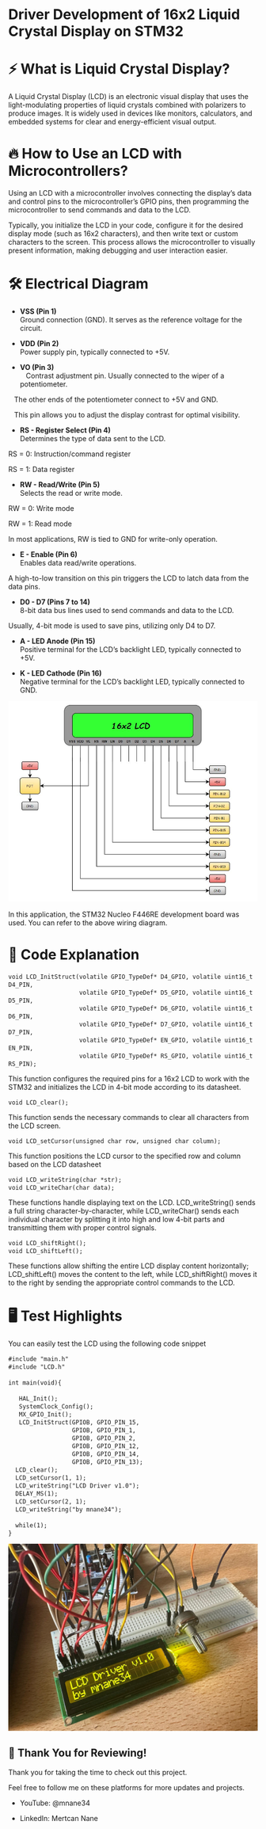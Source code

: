 # Driver Development of 16x2 Liquid Crystal Display on STM32 

# ⚡ What is Liquid Crystal Display?

A Liquid Crystal Display (LCD) is an electronic visual display that uses the light-modulating properties of liquid crystals combined with polarizers to produce images. It is widely used in devices like monitors, calculators, and embedded systems for clear and energy-efficient visual output.

# 🔥 How to Use an LCD with Microcontrollers?

Using an LCD with a microcontroller involves connecting the display’s data and control pins to the microcontroller’s GPIO pins, then programming the microcontroller to send commands and data to the LCD. 

Typically, you initialize the LCD in your code, configure it for the desired display mode (such as 16x2 characters), and then write text or custom characters to the screen. This process allows the microcontroller to visually present information, making debugging and user interaction easier.

# 🛠️ Electrical Diagram

- **VSS (Pin 1)**<br>
Ground connection (GND). It serves as the reference voltage for the circuit.

- **VDD (Pin 2)**<br> 
Power supply pin, typically connected to +5V.

- **VO (Pin 3)**<br>
&nbsp;&nbsp;&nbsp;Contrast adjustment pin. Usually connected to the wiper of a potentiometer.<br>

&nbsp;&nbsp;&nbsp;The other ends of the potentiometer connect to +5V and GND.<br>

&nbsp;&nbsp;&nbsp;This pin allows you to adjust the display contrast for optimal visibility.

- **RS - Register Select (Pin 4)**<br> 
Determines the type of data sent to the LCD.

RS = 0: Instruction/command register

RS = 1: Data register

- **RW - Read/Write (Pin 5)**<br> 
Selects the read or write mode.

RW = 0: Write mode

RW = 1: Read mode

In most applications, RW is tied to GND for write-only operation.

- **E - Enable (Pin 6)**<br> 
Enables data read/write operations.

A high-to-low transition on this pin triggers the LCD to latch data from the data pins.

- **D0 - D7 (Pins 7 to 14)**<br> 
8-bit data bus lines used to send commands and data to the LCD.

Usually, 4-bit mode is used to save pins, utilizing only D4 to D7.

- **A - LED Anode (Pin 15)**<br> 
Positive terminal for the LCD’s backlight LED, typically connected to +5V.

- **K - LED Cathode (Pin 16)**<br> 
Negative terminal for the LCD’s backlight LED, typically connected to GND.

![Shematic](images/shematic.JPG)

In this application, the STM32 Nucleo F446RE development board was used. You can refer to the above wiring diagram.

# 🚀 Code Explanation

<pre><code class="language-c">void LCD_InitStruct(volatile GPIO_TypeDef* D4_GPIO, volatile uint16_t D4_PIN,
                    volatile GPIO_TypeDef* D5_GPIO, volatile uint16_t D5_PIN,
                    volatile GPIO_TypeDef* D6_GPIO, volatile uint16_t D6_PIN,
                    volatile GPIO_TypeDef* D7_GPIO, volatile uint16_t D7_PIN,
                    volatile GPIO_TypeDef* EN_GPIO, volatile uint16_t EN_PIN,
                    volatile GPIO_TypeDef* RS_GPIO, volatile uint16_t RS_PIN);
</code></pre>

This function configures the required pins for a 16x2 LCD to work with the STM32 and initializes the LCD in 4-bit mode according to its datasheet.

<pre><code class="language-c">void LCD_clear();
</code></pre>

This function sends the necessary commands to clear all characters from the LCD screen.

<pre><code class="language-c">void LCD_setCursor(unsigned char row, unsigned char column);
</code></pre>

This function positions the LCD cursor to the specified row and column based on the LCD datasheet

<pre><code class="language-c">void LCD_writeString(char *str);
void LCD_writeChar(char data);
</code></pre>

These functions handle displaying text on the LCD. LCD_writeString() sends a full string character-by-character, while LCD_writeChar() sends each individual character by splitting it into high and low 4-bit parts and transmitting them with proper control signals.

<pre><code class="language-c">void LCD_shiftRight();
void LCD_shiftLeft();
</code></pre>

These functions allow shifting the entire LCD display content horizontally; LCD_shiftLeft() moves the content to the left, while LCD_shiftRight() moves it to the right by sending the appropriate control commands to the LCD.

# 🖥️ Test Highlights

You can easily test the LCD using the following code snippet

<pre><code class="language-c">#include "main.h"
#include "LCD.h"

int main(void){

   HAL_Init();
   SystemClock_Config();
   MX_GPIO_Init();
   LCD_InitStruct(GPIOB, GPIO_PIN_15,
		          GPIOB, GPIO_PIN_1,
			      GPIOB, GPIO_PIN_2,
			      GPIOB, GPIO_PIN_12,
			      GPIOB, GPIO_PIN_14,
			      GPIOB, GPIO_PIN_13);
  LCD_clear();
  LCD_setCursor(1, 1);
  LCD_writeString("LCD Driver v1.0");
  DELAY_MS(1);
  LCD_setCursor(2, 1);
  LCD_writeString("by mnane34");

  while(1);
}
</code></pre>

![test](images/test.jpg)

## 🎉 Thank You for Reviewing!

Thank you for taking the time to check out this project.

Feel free to follow me on these platforms for more updates and projects.

- YouTube: @mnane34

- LinkedIn: Mertcan Nane